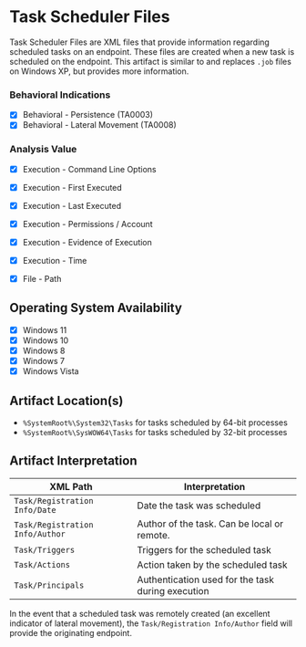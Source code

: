 # Task Scheduler Files
Task Scheduler Files are XML files that provide information regarding scheduled tasks on an endpoint. These files are created when a new task is scheduled on the endpoint. This artifact is similar to and replaces `.job` files on Windows XP, but provides more information. 

### Behavioral Indications
 - [x] Behavioral - Persistence (TA0003)
 - [x] Behavioral - Lateral Movement (TA0008)

### Analysis Value
 - [x] Execution - Command Line Options
 - [x] Execution - First Executed
 - [x] Execution - Last Executed
 - [x] Execution - Permissions / Account
 - [x] Execution - Evidence of Execution
 - [x] Execution - Time
 - [x] File - Path


## Operating System Availability
 - [x] Windows 11
 - [x] Windows 10
 - [x] Windows 8
 - [x] Windows 7
 - [x] Windows Vista

## Artifact Location(s)
 - `%SystemRoot%\System32\Tasks` for tasks scheduled by 64-bit processes
 - `%SystemRoot%\SysWOW64\Tasks` for tasks scheduled by 32-bit processes

## Artifact Interpretation
| XML Path | Interpretation |
| - | - |
| `Task/Registration Info/Date` | Date the task was scheduled |
| `Task/Registration Info/Author` | Author of the task. Can be local or remote. |
| `Task/Triggers` | Triggers for the scheduled task |
| `Task/Actions` | Action taken by the scheduled task |
| `Task/Principals` | Authentication used for the task during execution |

In the event that a scheduled task was remotely created (an excellent indicator of lateral movement), the `Task/Registration Info/Author` field will provide the originating endpoint. 